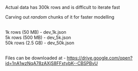 Actual data has 300k rows and is difficult to iterate fast <br>

Carving out *random* chunks of it for faster modelling  <br>

<br>
1k rows (50 MB) - dev_1k.json <br>
5k rows (500 MB) - dev_5k.json <br>
50k rows (2.5 GB) - dev_50k.json <br>
<br>

Files can be downloaded at - https://drive.google.com/open?id=1nA1wzNqA78zAXjS8FFxtybK--CBSPBvU
